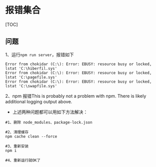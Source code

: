 # 报错集合

[TOC]



## 问题

1、运行`npm run server`，报错如下

```
Error from chokidar (C:\): Error: EBUSY: resource busy or locked, lstat 'C:\hiberfil.sys'
Error from chokidar (C:\): Error: EBUSY: resource busy or locked, lstat 'C:\pagefile.sys'
Error from chokidar (C:\): Error: EBUSY: resource busy or locked, lstat 'C:\swapfile.sys'
```

2、npm 报错This is probably not a problem with npm. There is likely additional logging output above.

- 上述两种问题都可以用如下方法解决：

```
#1、删除 node_modules、package-lock.json

#2、清理缓存
npm cache clean --force

#3、重新安装
npm i

#4、重新运行就OK了
```

